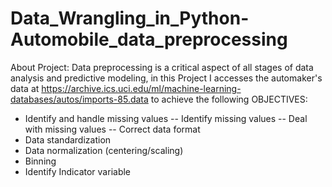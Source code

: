 # Data_Wrangling_in_Python-Automobile_data_preprocessing

About Project: Data preprocessing is a critical aspect of all stages of data analysis and predictive modeling, in this Project I accesses the automaker's data at https://archive.ics.uci.edu/ml/machine-learning-databases/autos/imports-85.data to achieve the following OBJECTIVES:
- Identify and handle missing values
-- Identify missing values
-- Deal with missing values
-- Correct data format
- Data standardization
- Data normalization (centering/scaling)
- Binning
- Identify Indicator variable
